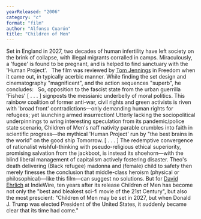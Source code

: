 ```yaml
---
yearReleased: "2006"
category: "c"
format: "film"
author: "Alfonso Cuarón"
title: "Children of Men"
---
```

Set in England in 2027, two decades of human infertility  have left society on the brink of collapse, with illegal migrants corralled in  camps. Miraculously, a 'fugee' is found to be pregnant, and is helped to find  sanctuary with the 'Human Project'.
 
The film was reviewed by <a href="http://web.archive.org/web/20140428042715/http:/www.tomjennings.pwp.blueyonder.co.uk/SlouchingBexhillem.html"> Tom Jennings</a> in Freedom when it came out, in typically acerbic  manner. While finding the set design and cinematography "magnificent", and the  action sequences "superb", he concludes:
 
So, opposition to the fascist state from the urban  guerrilla 'Fishes' [ . . . ] signposts the messianic underbelly of moral  politics. This rainbow coalition of former anti-war, civil rights and green  activists is riven with 'broad front' contradictions—only demanding human rights  for refugees; yet launching armed insurrection! Utterly lacking the  sociopolitical underpinnings to wring interesting speculation from its  pandemic/police state scenario, Children of Men's naff nativity parable  crumbles into faith in scientific progress—the mythical 'Human Project' run by  "the best brains in the world" on the good ship Tomorrow. [ . . . ] The  redemptive convergence of rationalist wishful-thinking with pseudo-religious  ethical superiority, promising salvation from the jackboot, is instead its  shoehorn—with the blind liberal management of capitalism actively fostering  disaster. Theo's death delivering (Black refugee) madonna and (female) child to  safety then merely finesses the conclusion that middle-class heroism (physical  or philosophical)—like this film—can suggest no solutions.
But for <a href="http://www.indiewire.com/2016/11/children-of-men-10-years-clare-hope-ashitey-interview-president-trump-1201746204/"> David Ehrlich</a> at IndieWire, ten years after its release Children of Men  has become not only the "best and bleakest sci-fi movie of the 21st Century",  but also the most prescient: "Children of Men may be set in 2027, but  when Donald J. Trump was elected President of the United States, it suddenly  became clear that its time had come."
 
